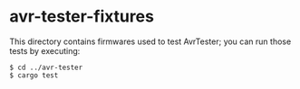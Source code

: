 # avr-tester-fixtures

This directory contains firmwares used to test AvrTester; you can run those
tests by executing:

```shell
$ cd ../avr-tester
$ cargo test
```
